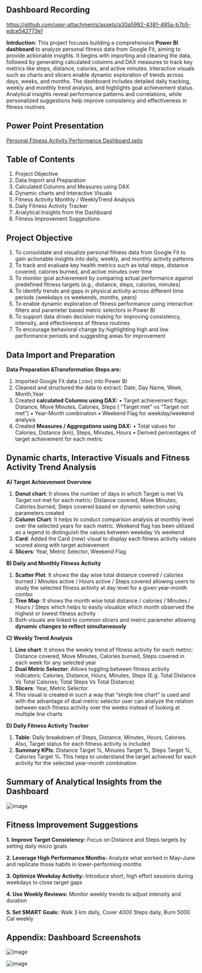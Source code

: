 ## Dashboard Recording

https://github.com/user-attachments/assets/a30a5992-4381-485a-b7b5-edce542773e1


**Intrduction:** This project focuses building a comprehensive **Power BI dashboard** to analyze personal fitness data from Google Fit, aiming to provide actionable insights. It begins with importing and cleaning the data, followed by generating calculated columns and DAX measures to track key metrics like steps, distance, calories, and active minutes. Interactive visuals such as charts and slicers enable dynamic exploration of trends across days, weeks, and months. The dashboard includes detailed daily tracking, weekly and monthly trend analysis, and highlights goal achievement status. Analytical insights reveal performance patterns and correlations, while personalized suggestions help improve consistency and effectiveness in fitness routines.

## Power Point Presentation

[Personal Fitness Activity Performance Dashboard.pptx](https://github.com/user-attachments/files/20540112/Personal.Fitness.Activity.Performance.Dashboard.pptx)


## Table of Contents

1. Project Objective
2. Data Import and Preparation
3. Calculated Columns and Measures using DAX
4. Dynamic charts and Interactive Visuals
5. Fitness Activity Monthly / WeeklyTrend Analysis
6. Daily Fitness Activity Tracker
7. Analytical Insights from the Dashboard
8. Fitness Improvement Suggestions


## Project Objective

1. To consolidate and visualize personal fitness data from Google Fit to gain actionable insights into daily, weekly, and monthly activity patterns
2. To track and evaluate key health metrics such as total steps, distance covered, calories burned, and active minutes over time
3. To monitor goal achievement by comparing actual performance against predefined fitness targets (e.g., distance, steps, calories, minutes)
4. To identify trends and gaps in physical activity across different time periods (weekdays vs weekends, months, years)
5. To enable dynamic exploration of fitness performance using interactive filters and parameter based metric selectors in Power BI
6. To support data driven decision making for improving consistency, intensity, and effectiveness of fitness routines
7. To encourage behavioral change by highlighting high and low performance periods and suggesting areas for improvement


## Data Import and Preparation

**Data Preparation &Transformation Steps are:**

1. Imported Google Fit data (.csv) into Power BI
2. Cleaned and structured the data to extract: Date, Day Name, Week, Month,Year
3. Created **calculated Columns using DAX:**
   •  Target achievement flags: Distance, Move Minutes, Calories, Steps ( “Target met” vs “Target not met”)
   •  Year-Month combination
   •  Weekend Flag for weekday/weekend analysis
4. Created **Measures / Aggregations using DAX:**
   •  Total values for Calories, Distance (km), Steps, Minutes, Hours
   •  Derived percentages of target achievement for each metric


## Dynamic charts, Interactive Visuals and Fitness Activity Trend Analysis

**A) Target Achievement Overview**

1. **Donut chart**: It shows the number of days in which Target is met Vs Target not met for each metric: Distance covered, Move Minutes, Calories burned, Steps covered based on dynamic selection using parameters created
2. **Column Chart**: It helps to conduct comparison analysis at monthly level over the selected years for each metric. Weekend flag has been utilized as a legend to distinguish the values between weekday Vs weekend
3. **Card**: Added the Card (new) visual to display each fitness activity values scored along with target achievement
4. **Slicers**: Year, Metric Selector, Weekend Flag

**B) Daily and Monthly Fitness Activity**

1. **Scatter Plot**: It shows the day wise total distance covered / calories burned / Minutes active / Hours active / Steps covered allowing users to study the selected fitness activity at day level for a given year-month combo
2. **Tree Map**: It shows the month wise total distance / calories / Minutes / Hours / Steps which helps to easily visualize which month observed the highest or lowest fitness activity
3. Both visuals are linked to common slicers and metric parameter allowing **dynamic changes to reflect simultaneously**

**C) Weekly Trend Analysis**

1. **Line chart**: It shows the weekly trend of fitness activity for each metric: Distance covered, Move Minutes, Calories burned, Steps covered in each week for any selected year
2. **Dual Metric Selector**: Allows toggling between fitness activity indicators: Calories, Distance, Hours, Minutes, Steps (E.g. Total Distance Vs Total Calories; Total Steps Vs Total Distance)
3. **Slicers**: Year, Metric Selector
4. This visual is created in such a way that “single line chart” is used and with the advantage of dual metric selector user can analyze the relation between each fitness activity over the weeks instead of looking at multiple line charts

**D) Daily Fitness Activity Tracker**

1. **Table**: Daily breakdown of Steps, Distance, Minutes, Hours, Calories. Also, Target status for each fitness activity is included
2. **Summary KPIs**: Distance Target %, Minutes Target %, Steps Target %, Calories Target %. This helps to understand the target achieved for each activity for the selected year-month combination


## Summary of Analytical Insights from the Dashboard

![image](https://github.com/user-attachments/assets/d8465727-33bd-4ab1-a00d-e41efff64741)


## Fitness Improvement Suggestions

  **1. Improve Target Consistency:** Focus on Distance and Steps targets by setting daily micro goals
  
  **2. Leverage High Performance Months:** Analyze what worked in May–June and replicate those habits in lower-performing months
  
  **3. Optimize Weekday Activity:** Introduce short, high effort sessions during weekdays to close target gaps
  
  **4. Use Weekly Reviews:** Monitor weekly trends to adjust intensity and duration

  **5. Set SMART Goals:** Walk 3 km daily, Cover 4000 Steps daily, Burn 5000 Cal weekly


## Appendix: Dashboard Screenshots

  ![image](https://github.com/user-attachments/assets/9392fdd6-14c8-4e58-a33b-65615e7c9d00)

![image](https://github.com/user-attachments/assets/20ea86d5-74db-461c-bb5e-b759460dc584)

